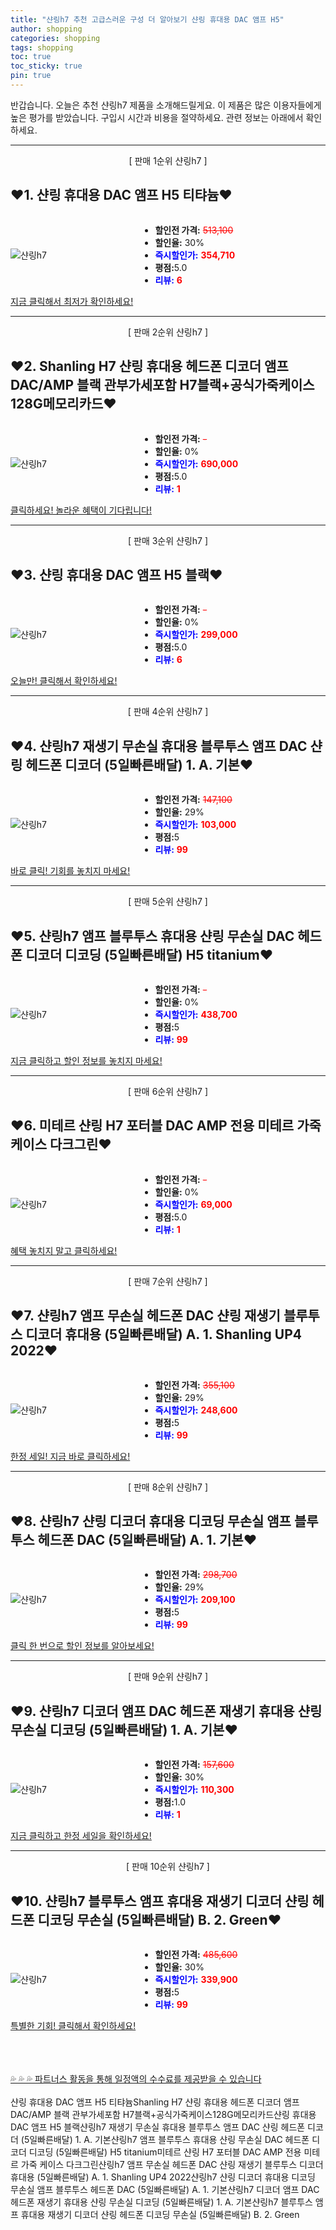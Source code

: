 ```yaml
---
title: "샨링h7 추천 고급스러운 구성 더 알아보기 샨링 휴대용 DAC 앰프 H5"
author: shopping
categories: shopping
tags: shopping
toc: true
toc_sticky: true
pin: true
---
```

반갑습니다. 오늘은 추천 샨링h7 제품을 소개해드릴게요. 이 제품은 많은 이용자들에게 높은 평가를 받았습니다. 구입시 시간과 비용을 절약하세요. 관련 정보는 아래에서 확인하세요.

---
<p class="toplist" style="margin: 0 auto; display: block; width: fit-content;">[ 판매 1순위 샨링h7 ]</p>

<h2><strong>❤️1. 샨링 휴대용 DAC 앰프 H5 티탸늄❤️</strong></h2>

<div style="display: flex; align-items: center;">
    <div style="flex: 0.4;">
        <img src="https://thumbnail10.coupangcdn.com/thumbnails/remote/230x230ex/image/vendor_inventory/3b85/11b2da4206207168945388df707d004037b59b4c02aa56a998f09352d1f1.jpg" alt="샨링h7" style="max-width: 100%;">
    </div>
    <div style="flex: 0.6; margin-left: 10px;">
        <ul>
            <li><strong>할인전 가격:</strong> <del style="color: red;">513,100</del></li>
            <li><strong>할인율:</strong> 30%</li>
            <li><span style='color:blue'><strong>즉시할인가:</strong></span> <span style='color:red'><strong>354,710</strong></span></li>
            <li><strong>평점:</strong>5.0</li>
            <li><span style='color:blue'><strong>리뷰:</strong></span> <span style='color:red'><strong>6</strong></span></li>
        </ul>
    </div>
</div>
<div class="center">
    <a href="https://William4Davisa.github.io?lptag=AF9450613&subid=githubio&pageKey=7478459873&traceid=V0-153&itemId=19529061623&vendorItemId=86637545687" class="myButton">
        지금 클릭해서 최저가 확인하세요!
    </a>
</div>


---
<p class="toplist" style="margin: 0 auto; display: block; width: fit-content;">[ 판매 2순위 샨링h7 ]</p>

<h2><strong>❤️2. Shanling H7 샨링 휴대용 헤드폰 디코더 앰프 DAC/AMP 블랙 관부가세포함 H7블랙+공식가죽케이스128G메모리카드❤️</strong></h2>

<div style="display: flex; align-items: center;">
    <div style="flex: 0.4;">
        <img src="https://thumbnail9.coupangcdn.com/thumbnails/remote/230x230ex/image/vendor_inventory/9d86/09354a583192499bcf3187b89be782bbd7b26efea22488e58add191222ff.jpg" alt="샨링h7" style="max-width: 100%;">
    </div>
    <div style="flex: 0.6; margin-left: 10px;">
        <ul>
            <li><strong>할인전 가격:</strong> <del style="color: red;">-</del></li>
            <li><strong>할인율:</strong> 0%</li>
            <li><span style='color:blue'><strong>즉시할인가:</strong></span> <span style='color:red'><strong>690,000</strong></span></li>
            <li><strong>평점:</strong>5.0</li>
            <li><span style='color:blue'><strong>리뷰:</strong></span> <span style='color:red'><strong>1</strong></span></li>
        </ul>
    </div>
</div>
<div class="center">
    <a href="https://William4Davisa.github.io?lptag=AF9450613&subid=githubio&pageKey=7484787773&traceid=V0-153&itemId=19559951576&vendorItemId=86733961914" class="myButton">
        클릭하세요! 놀라운 혜택이 기다립니다!
    </a>
</div>


---
<p class="toplist" style="margin: 0 auto; display: block; width: fit-content;">[ 판매 3순위 샨링h7 ]</p>

<h2><strong>❤️3. 샨링 휴대용 DAC 앰프 H5 블랙❤️</strong></h2>

<div style="display: flex; align-items: center;">
    <div style="flex: 0.4;">
        <img src="https://thumbnail6.coupangcdn.com/thumbnails/remote/230x230ex/image/vendor_inventory/8cda/2d80891af8a0de1510c408d61866a800fdcc864f422113818cebbe9dbc9d.jpg" alt="샨링h7" style="max-width: 100%;">
    </div>
    <div style="flex: 0.6; margin-left: 10px;">
        <ul>
            <li><strong>할인전 가격:</strong> <del style="color: red;">-</del></li>
            <li><strong>할인율:</strong> 0%</li>
            <li><span style='color:blue'><strong>즉시할인가:</strong></span> <span style='color:red'><strong>299,000</strong></span></li>
            <li><strong>평점:</strong>5.0</li>
            <li><span style='color:blue'><strong>리뷰:</strong></span> <span style='color:red'><strong>6</strong></span></li>
        </ul>
    </div>
</div>
<div class="center">
    <a href="https://William4Davisa.github.io?lptag=AF9450613&subid=githubio&pageKey=7478459873&traceid=V0-153&itemId=19529061627&vendorItemId=89884265992" class="myButton">
        오늘만! 클릭해서 확인하세요!
    </a>
</div>


---
<p class="toplist" style="margin: 0 auto; display: block; width: fit-content;">[ 판매 4순위 샨링h7 ]</p>

<h2><strong>❤️4. 샨링h7 재생기 무손실 휴대용 블루투스 앰프 DAC 샨링 헤드폰 디코더 (5일빠른배달) 1. A. 기본❤️</strong></h2>

<div style="display: flex; align-items: center;">
    <div style="flex: 0.4;">
        <img src="https://thumbnail10.coupangcdn.com/thumbnails/remote/230x230ex/image/vendor_inventory/c93e/bbb0694527a8bb599d0eb317ae389697edc10f52e00b8ed5e063e61d15d5.jpg" alt="샨링h7" style="max-width: 100%;">
    </div>
    <div style="flex: 0.6; margin-left: 10px;">
        <ul>
            <li><strong>할인전 가격:</strong> <del style="color: red;">147,100</del></li>
            <li><strong>할인율:</strong> 29%</li>
            <li><span style='color:blue'><strong>즉시할인가:</strong></span> <span style='color:red'><strong>103,000</strong></span></li>
            <li><strong>평점:</strong>5</li>
            <li><span style='color:blue'><strong>리뷰:</strong></span> <span style='color:red'><strong>99</strong></span></li>
        </ul>
    </div>
</div>
<div class="center">
    <a href="https://William4Davisa.github.io?lptag=AF9450613&subid=githubio&pageKey=7679739583&traceid=V0-153&itemId=20509355745&vendorItemId=87587195545" class="myButton">
        바로 클릭! 기회를 놓치지 마세요!
    </a>
</div>


---
<p class="toplist" style="margin: 0 auto; display: block; width: fit-content;">[ 판매 5순위 샨링h7 ]</p>

<h2><strong>❤️5. 샨링h7 앰프 블루투스 휴대용 샨링 무손실 DAC 헤드폰 디코더 디코딩 (5일빠른배달) H5 titanium❤️</strong></h2>

<div style="display: flex; align-items: center;">
    <div style="flex: 0.4;">
        <img src="https://thumbnail9.coupangcdn.com/thumbnails/remote/230x230ex/image/vendor_inventory/8c29/8256290d6f3e8c7f8656dae89aa0e57224d5463c97274ad2a9be57312e6d.jpg" alt="샨링h7" style="max-width: 100%;">
    </div>
    <div style="flex: 0.6; margin-left: 10px;">
        <ul>
            <li><strong>할인전 가격:</strong> <del style="color: red;">-</del></li>
            <li><strong>할인율:</strong> 0%</li>
            <li><span style='color:blue'><strong>즉시할인가:</strong></span> <span style='color:red'><strong>438,700</strong></span></li>
            <li><strong>평점:</strong>5</li>
            <li><span style='color:blue'><strong>리뷰:</strong></span> <span style='color:red'><strong>99</strong></span></li>
        </ul>
    </div>
</div>
<div class="center">
    <a href="https://William4Davisa.github.io?lptag=AF9450613&subid=githubio&pageKey=7627819002&traceid=V0-153&itemId=20237548888&vendorItemId=87647507635" class="myButton">
        지금 클릭하고 할인 정보를 놓치지 마세요!
    </a>
</div>


---
<p class="toplist" style="margin: 0 auto; display: block; width: fit-content;">[ 판매 6순위 샨링h7 ]</p>

<h2><strong>❤️6. 미테르 샨링 H7 포터블 DAC AMP 전용 미테르 가죽 케이스 다크그린❤️</strong></h2>

<div style="display: flex; align-items: center;">
    <div style="flex: 0.4;">
        <img src="https://thumbnail7.coupangcdn.com/thumbnails/remote/230x230ex/image/rs_quotation_api/j6vgbkjh/e2aa67087ff04e7a8bfe567ae9ae1d83.jpg" alt="샨링h7" style="max-width: 100%;">
    </div>
    <div style="flex: 0.6; margin-left: 10px;">
        <ul>
            <li><strong>할인전 가격:</strong> <del style="color: red;">-</del></li>
            <li><strong>할인율:</strong> 0%</li>
            <li><span style='color:blue'><strong>즉시할인가:</strong></span> <span style='color:red'><strong>69,000</strong></span></li>
            <li><strong>평점:</strong>5.0</li>
            <li><span style='color:blue'><strong>리뷰:</strong></span> <span style='color:red'><strong>1</strong></span></li>
        </ul>
    </div>
</div>
<div class="center">
    <a href="https://William4Davisa.github.io?lptag=AF9450613&subid=githubio&pageKey=7293097145&traceid=V0-153&itemId=18644974166&vendorItemId=85779990240" class="myButton">
        혜택 놓치지 말고 클릭하세요!
    </a>
</div>


---
<p class="toplist" style="margin: 0 auto; display: block; width: fit-content;">[ 판매 7순위 샨링h7 ]</p>

<h2><strong>❤️7. 샨링h7 앰프 무손실 헤드폰 DAC 샨링 재생기 블루투스 디코더 휴대용 (5일빠른배달) A. 1. Shanling UP4 2022❤️</strong></h2>

<div style="display: flex; align-items: center;">
    <div style="flex: 0.4;">
        <img src="https://thumbnail7.coupangcdn.com/thumbnails/remote/230x230ex/image/vendor_inventory/049c/758b998328dbf6a483c858da7364d964fcbf6b0132d5eb3f79933576e12c.jpg" alt="샨링h7" style="max-width: 100%;">
    </div>
    <div style="flex: 0.6; margin-left: 10px;">
        <ul>
            <li><strong>할인전 가격:</strong> <del style="color: red;">355,100</del></li>
            <li><strong>할인율:</strong> 29%</li>
            <li><span style='color:blue'><strong>즉시할인가:</strong></span> <span style='color:red'><strong>248,600</strong></span></li>
            <li><strong>평점:</strong>5</li>
            <li><span style='color:blue'><strong>리뷰:</strong></span> <span style='color:red'><strong>99</strong></span></li>
        </ul>
    </div>
</div>
<div class="center">
    <a href="https://William4Davisa.github.io?lptag=AF9450613&subid=githubio&pageKey=7679735629&traceid=V0-153&itemId=20509332392&vendorItemId=87587172985" class="myButton">
        한정 세일! 지금 바로 클릭하세요!
    </a>
</div>


---
<p class="toplist" style="margin: 0 auto; display: block; width: fit-content;">[ 판매 8순위 샨링h7 ]</p>

<h2><strong>❤️8. 샨링h7 샨링 디코더 휴대용 디코딩 무손실 앰프 블루투스 헤드폰 DAC (5일빠른배달) A. 1. 기본❤️</strong></h2>

<div style="display: flex; align-items: center;">
    <div style="flex: 0.4;">
        <img src="https://thumbnail10.coupangcdn.com/thumbnails/remote/230x230ex/image/vendor_inventory/4312/3ce5fdbf2263725084f965520d777bc6bc62d7f3f3f0ab35256bfa531008.jpg" alt="샨링h7" style="max-width: 100%;">
    </div>
    <div style="flex: 0.6; margin-left: 10px;">
        <ul>
            <li><strong>할인전 가격:</strong> <del style="color: red;">298,700</del></li>
            <li><strong>할인율:</strong> 29%</li>
            <li><span style='color:blue'><strong>즉시할인가:</strong></span> <span style='color:red'><strong>209,100</strong></span></li>
            <li><strong>평점:</strong>5</li>
            <li><span style='color:blue'><strong>리뷰:</strong></span> <span style='color:red'><strong>99</strong></span></li>
        </ul>
    </div>
</div>
<div class="center">
    <a href="https://William4Davisa.github.io?lptag=AF9450613&subid=githubio&pageKey=7679735393&traceid=V0-153&itemId=20509331345&vendorItemId=87587171586" class="myButton">
        클릭 한 번으로 할인 정보를 알아보세요!
    </a>
</div>


---
<p class="toplist" style="margin: 0 auto; display: block; width: fit-content;">[ 판매 9순위 샨링h7 ]</p>

<h2><strong>❤️9. 샨링h7 디코더 앰프 DAC 헤드폰 재생기 휴대용 샨링 무손실 디코딩 (5일빠른배달) 1. A. 기본❤️</strong></h2>

<div style="display: flex; align-items: center;">
    <div style="flex: 0.4;">
        <img src="https://thumbnail9.coupangcdn.com/thumbnails/remote/230x230ex/image/vendor_inventory/f4a7/5fa791f5fe6f180aae8fb7d2f09d7284c6716c2cee883ec00907d6744012.jpg" alt="샨링h7" style="max-width: 100%;">
    </div>
    <div style="flex: 0.6; margin-left: 10px;">
        <ul>
            <li><strong>할인전 가격:</strong> <del style="color: red;">157,600</del></li>
            <li><strong>할인율:</strong> 30%</li>
            <li><span style='color:blue'><strong>즉시할인가:</strong></span> <span style='color:red'><strong>110,300</strong></span></li>
            <li><strong>평점:</strong>1.0</li>
            <li><span style='color:blue'><strong>리뷰:</strong></span> <span style='color:red'><strong>1</strong></span></li>
        </ul>
    </div>
</div>
<div class="center">
    <a href="https://William4Davisa.github.io?lptag=AF9450613&subid=githubio&pageKey=7679738949&traceid=V0-153&itemId=20509351875&vendorItemId=87587192310" class="myButton">
        지금 클릭하고 한정 세일을 확인하세요!
    </a>
</div>


---
<p class="toplist" style="margin: 0 auto; display: block; width: fit-content;">[ 판매 10순위 샨링h7 ]</p>

<h2><strong>❤️10. 샨링h7 블루투스 앰프 휴대용 재생기 디코더 샨링 헤드폰 디코딩 무손실 (5일빠른배달) B. 2. Green❤️</strong></h2>

<div style="display: flex; align-items: center;">
    <div style="flex: 0.4;">
        <img src="https://thumbnail6.coupangcdn.com/thumbnails/remote/230x230ex/image/vendor_inventory/8637/579921a99936df160a5af73a7cb19e87c9e1d002f5a98a0889332bceed0f.jpg" alt="샨링h7" style="max-width: 100%;">
    </div>
    <div style="flex: 0.6; margin-left: 10px;">
        <ul>
            <li><strong>할인전 가격:</strong> <del style="color: red;">485,600</del></li>
            <li><strong>할인율:</strong> 30%</li>
            <li><span style='color:blue'><strong>즉시할인가:</strong></span> <span style='color:red'><strong>339,900</strong></span></li>
            <li><strong>평점:</strong>5</li>
            <li><span style='color:blue'><strong>리뷰:</strong></span> <span style='color:red'><strong>99</strong></span></li>
        </ul>
    </div>
</div>
<div class="center">
    <a href="https://William4Davisa.github.io?lptag=AF9450613&subid=githubio&pageKey=7679737743&traceid=V0-153&itemId=20509344679&vendorItemId=87587184749" class="myButton">
        특별한 기회! 클릭해서 확인하세요!
    </a>
</div>

<br><br><br>[💦 💦 💦 파트너스 활동을 통해 일정액의 수수료를 제공받을 수 있습니다](https://link.coupang.com/a/bcpT2c)<br><br>샨링 휴대용 DAC 앰프 H5 티탸늄Shanling H7 샨링 휴대용 헤드폰 디코더 앰프 DAC/AMP 블랙 관부가세포함 H7블랙+공식가죽케이스128G메모리카드샨링 휴대용 DAC 앰프 H5 블랙샨링h7 재생기 무손실 휴대용 블루투스 앰프 DAC 샨링 헤드폰 디코더 (5일빠른배달) 1. A. 기본샨링h7 앰프 블루투스 휴대용 샨링 무손실 DAC 헤드폰 디코더 디코딩 (5일빠른배달) H5 titanium미테르 샨링 H7 포터블 DAC AMP 전용 미테르 가죽 케이스 다크그린샨링h7 앰프 무손실 헤드폰 DAC 샨링 재생기 블루투스 디코더 휴대용 (5일빠른배달) A. 1. Shanling UP4 2022샨링h7 샨링 디코더 휴대용 디코딩 무손실 앰프 블루투스 헤드폰 DAC (5일빠른배달) A. 1. 기본샨링h7 디코더 앰프 DAC 헤드폰 재생기 휴대용 샨링 무손실 디코딩 (5일빠른배달) 1. A. 기본샨링h7 블루투스 앰프 휴대용 재생기 디코더 샨링 헤드폰 디코딩 무손실 (5일빠른배달) B. 2. Green